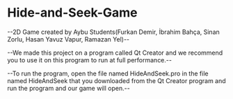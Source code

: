 # Hide-and-Seek-Game

--2D Game created by Aybu Students(Furkan Demir, İbrahim Bahça, Sinan Zorlu, Hasan Yavuz Vapur, Ramazan Yel)--

--We made this project on a program called Qt Creator and we recommend you to use it on this program to run at full performance.--

--To run the program, open the file named HideAndSeek.pro in the file named HideAndSeek that you downloaded from the Qt Creator program and run the program and our game will open.--

